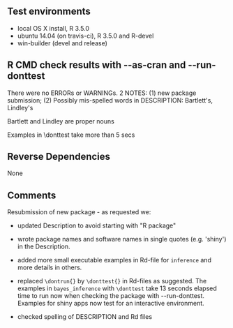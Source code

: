 
## Test environments

* local OS X install, R 3.5.0
* ubuntu 14.04 (on travis-ci), R 3.5.0 and R-devel
* win-builder (devel and release)

## R CMD check results with --as-cran and --run-donttest
There were no ERRORs or WARNINGs.
2 NOTES:  (1) new package submission;  (2) Possibly mis-spelled words in DESCRIPTION:   Bartlett's, Lindley's   
  
Bartlett and Lindley are proper nouns

Examples in \donttest take more than 5 secs

## Reverse Dependencies

None

## Comments

Resubmission of new package - as requested we:

* updated Description to avoid starting with "R package"

* wrote package names and software names in single quotes (e.g. 'shiny') in the Description.

* added more small executable examples in Rd-file for  `inference` and more details in others.

* replaced `\dontrun{}` by `\donttest{}` in Rd-files as suggested. The examples in  `bayes_inference`  with `\donttest` take 13 seconds elapsed time to run now when checking the package with --run-donttest.  Examples for shiny apps now test for an interactive environment.

* checked spelling of DESCRIPTION and Rd files



